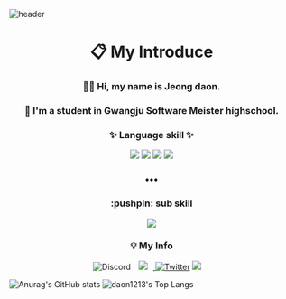 ![header](https://capsule-render.vercel.app/api?type=waving&color=gradient&height=250&section=header&text=Jeongdaon&fontSize=70)

<h1 align="center"> 📋 My Introduce</h1>
<h3 align="center">  👋🏻 Hi, my name is Jeong daon.
<h3 align="center">  🏫 I'm a student in Gwangju Software Meister highschool.

  
  <h3 align="center">✨ Language skill ✨ </h3>
 <p align="center">

<img src="https://img.shields.io/badge/Android Studio-5FEE9E?style=flat-square&logo=AndroidStudio&logoColor=white"/> 
<img src="https://img.shields.io/badge/Android-5CE75C?style=flat-square&logo=Android&logoColor=white"/> 
<img src="https://img.shields.io/badge/Kotlin-57E9E1?style=flat-square&logo=Kotlin&logoColor=white"/>
<img src="https://img.shields.io/badge/java-DB7093?style=flat-square&logo=java&logoColor=white"/>
</p>
<h3 align="center">•••</h3>
<h3 align="center"> :pushpin: sub skill </h3>
 <p align="center">

<img src="https://img.shields.io/badge/figma-7B68EE?style=flat-square&logo=figma&logoColor=white"/>                           
<p align="center" align="right">
  
<h3 align="center"> 💡 My Info </h3>
 <p align="center">  
   
<img alt="Discord" src="https://img.shields.io/badge/다온2635-%237289DA.svg?style=for-thebadge&logo=discord&logoColor=white"/>
  <a href="https://www.instagram.com/daon__1213/">
    <img 
        src="http://img.shields.io/badge/-Instagram-black?style=flat&logo=Instagram&link=https://www.instagram.com/daon__1213/"
        style="height : auto; margin-left : 10px; margin-right : 10px;"/>
    <a href="https://lilac-cougar-a49.notion.site/Portfolio-4f5b61541d924a0ba66638bc6dd64f00"><img alt="Twitter" src="https://img.shields.io/twitter/url?label=Notion&logo=Notion&style=social&url=https://lilac-cougar-a49.notion.site/Portfolio-4f5b61541d924a0ba66638bc6dd64f00"></a>
    <a href="https://hits.seeyoufarm.com"/><img src="https://hits.seeyoufarm.com/api/count/incr/badge.svg?url=https://github.com/daon1213"/></a>
  &nbsp;&nbsp;&nbsp;
  <p align="center" align="right">
    
  ![Anurag's GitHub stats](https://github-readme-stats.vercel.app/api?username=daon1213&&show_icons=true&theme=default)
    ![daon1213's Top Langs](https://github-readme-stats.vercel.app/api/top-langs/?username=daon1213&layout=compact)

<!--
**daon1213/daon1213** is a ✨ _special_ ✨ repository because its `README.md` (this file) appears on your GitHub profile.

Here are some ideas to get you started:

- 🔭 I’m currently working on ...
- 🌱 I’m currently learning ...
- 👯 I’m looking to collaborate on ...
- 🤔 I’m looking for help with ...
- 💬 Ask me about ...
- 📫 How to reach me: ...
- 😄 Pronouns: ...
- ⚡ Fun fact: ...
-->
